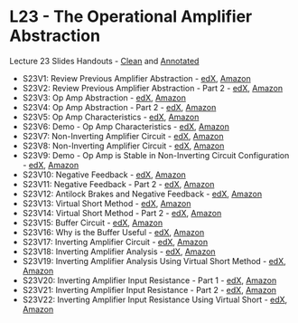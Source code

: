 # L23 - The Operational Amplifier Abstraction

Lecture 23 Slides Handouts - [Clean][L23handouts-clean] and [Annotated][L23handouts-annotated]
* S23V1: Review Previous Amplifier Abstraction - [edX][S23V1-edX-Video], [Amazon][S23V1-CloudFront]
* S23V2: Review Previous Amplifier Abstraction - Part 2 - [edX][S23V2-edX-Video], [Amazon][S23V2-CloudFront]
* S23V3: Op Amp Abstraction - [edX][S23V3-edX-Video], [Amazon][S23V3-CloudFront]
* S23V4: Op Amp Abstraction - Part 2 - [edX][S23V4-edX-Video], [Amazon][S23V4-CloudFront]
* S23V5: Op Amp Characteristics - [edX][S23V5-edX-Video], [Amazon][S23V5-CloudFront]
* S23V6: Demo - Op Amp Characteristics - [edX][S23V6-edX-Video], [Amazon][S23V6-CloudFront]
* S23V7: Non-Inverting Amplifier Circuit - [edX][S23V7-edX-Video], [Amazon][S23V7-CloudFront]
* S23V8: Non-Inverting Amplifier Circuit - [edX][S23V8-edX-Video], [Amazon][S23V8-CloudFront]
* S23V9: Demo - Op Amp is Stable in Non-Inverting Circuit Configuration - [edX][S23V9-edX-Video], [Amazon][S23V9-CloudFront]
* S23V10: Negative Feedback - [edX][S23V10-edX-Video], [Amazon][S23V10-CloudFront]
* S23V11: Negative Feedback - Part 2 - [edX][S23V11-edX-Video], [Amazon][S23V11-CloudFront]
* S23V12: Antilock Brakes and Negative Feedback - [edX][S23V12-edX-Video], [Amazon][S23V12-CloudFront]
* S23V13: Virtual Short Method - [edX][S23V13-edX-Video], [Amazon][S23V13-CloudFront]
* S23V14: Virtual Short Method - Part 2 - [edX][S23V14-edX-Video], [Amazon][S23V14-CloudFront]
* S23V15: Buffer Circuit - [edX][S23V15-edX-Video], [Amazon][S23V15-CloudFront]
* S23V16: Why is the Buffer Useful - [edX][S23V16-edX-Video], [Amazon][S23V16-CloudFront]
* S23V17: Inverting Amplifier Circuit - [edX][S23V17-edX-Video], [Amazon][S23V17-CloudFront]
* S23V18: Inverting Amplifier Analysis - [edX][S23V18-edX-Video], [Amazon][S23V18-CloudFront]
* S23V19: Inverting Amplifier Analysis Using Virtual Short Method - [edX][S23V19-edX-Video], [Amazon][S23V19-CloudFront]
* S23V20: Inverting Amplifier Input Resistance - Part 1 - [edX][S23V20-edX-Video], [Amazon][S23V20-CloudFront]
* S23V21: Inverting Amplifier Input Resistance - Part 2 - [edX][S23V21-edX-Video], [Amazon][S23V21-CloudFront]
* S23V22: Inverting Amplifier Input Resistance Using Virtual Short - [edX][S23V22-edX-Video], [Amazon][S23V22-CloudFront]

[L23handouts-clean]: https://courses.edx.org/asset-v1:MITx+6.002.3x+2T2019+type@asset+block/handouts_6002-L23-oei12-gaps.pdf
[L23handouts-annotated]: https://courses.edx.org/asset-v1:MITx+6.002.3x+2T2019+type@asset+block/handouts_6002-L23-oei12-gaps-annotated.pdf

[S23V1-edX-Video]: https://edx-video.net/mit-6002x/MIT6002XT214-V034200_DTH.mp4
[S23V2-edX-Video]: https://edx-video.net/mit-6002x/MIT6002XT214-V034300_DTH.mp4
[S23V3-edX-Video]: https://edx-video.net/mit-6002x/MIT6002XT214-V034400_DTH.mp4
[S23V4-edX-Video]: https://edx-video.net/mit-6002x/MIT6002XT214-V034500_DTH.mp4
[S23V5-edX-Video]: https://edx-video.net/mit-6002x/MIT6002XT214-V034600_DTH.mp4
[S23V6-edX-Video]: https://edx-video.net/mit-6002x/MIT6002XT214-V034700_DTH.mp4
[S23V7-edX-Video]: https://edx-video.net/mit-6002x/MIT6002XT214-V034800_DTH.mp4
[S23V8-edX-Video]: https://edx-video.net/mit-6002x/MIT6002XT214-V034900_DTH.mp4
[S23V9-edX-Video]: https://edx-video.net/mit-6002x/MIT6002XT214-V035000_DTH.mp4
[S23V10-edX-Video]: https://edx-video.net/mit-6002x/MIT6002XT214-V035100_DTH.mp4
[S23V11-edX-Video]: https://edx-video.net/mit-6002x/MIT6002XT214-V035200_DTH.mp4
[S23V12-edX-Video]: https://edx-video.net/mit-6002x/MIT6002XT214-V035300_DTH.mp4
[S23V13-edX-Video]: https://edx-video.net/mit-6002x/MIT6002XT214-V035400_DTH.mp4
[S23V14-edX-Video]: https://edx-video.net/mit-6002x/MIT6002XT214-V035500_DTH.mp4
[S23V15-edX-Video]: https://edx-video.net/mit-6002x/MIT6002XT214-V035600_DTH.mp4
[S23V16-edX-Video]: https://edx-video.net/mit-6002x/MIT6002XT214-V035700_DTH.mp4
[S23V17-edX-Video]: https://edx-video.net/mit-6002x/MIT6002XT214-V035800_DTH.mp4
[S23V18-edX-Video]: https://edx-video.net/mit-6002x/MIT6002XT214-V035900_DTH.mp4
[S23V19-edX-Video]: https://edx-video.net/mit-6002x/MIT6002XT214-V036000_DTH.mp4
[S23V20-edX-Video]: https://edx-video.net/mit-6002x/MIT6002XT214-V036100_DTH.mp4
[S23V21-edX-Video]: https://edx-video.net/mit-6002x/MIT6002XT214-V036200_DTH.mp4
[S23V22-edX-Video]: https://edx-video.net/mit-6002x/MIT6002XT214-V036300_DTH.mp4

[S23V1-CloudFront]: https://d2f1egay8yehza.cloudfront.net/mit-6002x/MIT6002XT214-V034200_DTH.mp4
[S23V2-CloudFront]: https://d2f1egay8yehza.cloudfront.net/mit-6002x/MIT6002XT214-V034300_DTH.mp4
[S23V3-CloudFront]: https://d2f1egay8yehza.cloudfront.net/mit-6002x/MIT6002XT214-V034400_DTH.mp4
[S23V4-CloudFront]: https://d2f1egay8yehza.cloudfront.net/mit-6002x/MIT6002XT214-V034500_DTH.mp4
[S23V5-CloudFront]: https://d2f1egay8yehza.cloudfront.net/mit-6002x/MIT6002XT214-V034600_DTH.mp4
[S23V6-CloudFront]: https://d2f1egay8yehza.cloudfront.net/mit-6002x/MIT6002XT214-V034700_DTH.mp4
[S23V7-CloudFront]: https://d2f1egay8yehza.cloudfront.net/mit-6002x/MIT6002XT214-V034800_DTH.mp4
[S23V8-CloudFront]: https://d2f1egay8yehza.cloudfront.net/mit-6002x/MIT6002XT214-V034900_DTH.mp4
[S23V9-CloudFront]: https://d2f1egay8yehza.cloudfront.net/mit-6002x/MIT6002XT214-V035000_DTH.mp4
[S23V10-CloudFront]: https://d2f1egay8yehza.cloudfront.net/mit-6002x/MIT6002XT214-V035100_DTH.mp4
[S23V11-CloudFront]: https://d2f1egay8yehza.cloudfront.net/mit-6002x/MIT6002XT214-V035200_DTH.mp4
[S23V12-CloudFront]: https://d2f1egay8yehza.cloudfront.net/mit-6002x/MIT6002XT214-V035300_DTH.mp4
[S23V13-CloudFront]: https://d2f1egay8yehza.cloudfront.net/mit-6002x/MIT6002XT214-V035400_DTH.mp4
[S23V14-CloudFront]: https://d2f1egay8yehza.cloudfront.net/mit-6002x/MIT6002XT214-V035500_DTH.mp4
[S23V15-CloudFront]: https://d2f1egay8yehza.cloudfront.net/mit-6002x/MIT6002XT214-V035600_DTH.mp4
[S23V16-CloudFront]: https://d2f1egay8yehza.cloudfront.net/mit-6002x/MIT6002XT214-V035700_DTH.mp4
[S23V17-CloudFront]: https://d2f1egay8yehza.cloudfront.net/mit-6002x/MIT6002XT214-V035800_DTH.mp4
[S23V18-CloudFront]: https://d2f1egay8yehza.cloudfront.net/mit-6002x/MIT6002XT214-V035900_DTH.mp4
[S23V19-CloudFront]: https://d2f1egay8yehza.cloudfront.net/mit-6002x/MIT6002XT214-V036000_DTH.mp4
[S23V20-CloudFront]: https://d2f1egay8yehza.cloudfront.net/mit-6002x/MIT6002XT214-V036100_DTH.mp4
[S23V21-CloudFront]: https://d2f1egay8yehza.cloudfront.net/mit-6002x/MIT6002XT214-V036200_DTH.mp4
[S23V22-CloudFront]: https://d2f1egay8yehza.cloudfront.net/mit-6002x/MIT6002XT214-V036300_DTH.mp4
